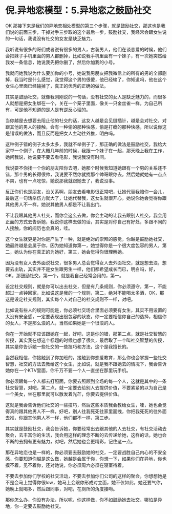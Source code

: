# 倪.异地恋模型：5.异地恋之鼓励社交

OK 那接下来是我们的异地恋相处模型的第三个步骤，就是鼓励社交，那这也是我们说的前面三步，干掉对手三步取的这个最后一步，鼓励社交，我经常会跟女生说的一句话，我说没有社交的女友是缺乏魅力。

我听说有很多的哥们或者说有很多的男人，古装男人，他们在谈恋爱的时候，他们会把妹子手机里面的男人都删掉，比如说我手机里面有一个妹子，有一次她突然给我发一条信息，她说我先把你删了，然后你加我的小号。

我就问她我说为什么要加你的小号，她说我男朋友把我微信上的所有的男的全部删掉，我当时是什么感觉，我觉得这个男的很傻，他已经输了，你知道吗，他在这个女生心里面已经输掉了，真正的优秀的正确的做法。

其实是鼓励社交，就像我刚刚说的一句话，没有社交的女人是缺乏魅力的，而很多人就想是把女生绑在一个，关在一个笼子里面，像关一只金丝雀一样，为自己所有，可是他不知道的是人是有逆反心理的。

当你越是去想要去阻止他的社交的话，这女人越是会见缝插针，越是会对社交，对跟其他的男人的接触，会有一种偷的那种快感，偷是打瘾的那种快感，所以说你这是错误的做法，而且反而是把女人主动往外推，明白吗。

这种例子错的例子太多太多，我就不举例子了，那正确的做法是鼓励社交，我给大家举一个例子，在大概几年前的时候，我跟一个妹子在一起，那天晚上我在工作，她问我说，她说要不要去看电影，我说我没有时间。

我说要不你找一个你的朋友陪你去吧，她那个时候我知道她跟有一个男的关系还不错，那个男的长得很帅，我说要不然你就找那个帅哥跟你去，然后她就她有一点点不爽，也有一点吃惊，她说那我就跟她去了，我说没事。

反正你们也是朋友，没关系啊，朋友去看电影很正常吧，让她代替我陪你一会儿，最后这一句话杀伤力就大了，让她代替我，这女生就很开心，她说你她会觉得你跟其他男人不一样，她说其他男人都是不让我出门。

不让我跟其他男人社交，而你会这么去做，你会主动的让我去跟别人社交，我会用正面的方式去告诉她，我说你这样去做的话，其实是对你自己有好处，多跟不同的人接触，你的阅历也会真的，哇。

这个女生就更是对你是产生了一种，就是绝对的崇拜的感觉，你越是鼓励她社交，她最终越是会属于你，因为她知道你第一，她觉得你是一个很大度包容的男人，第二，她认为你在真正的为她好，第三，她会觉得你很理解她。

因为没有女人去外面说社交，很多男人总会觉得女人去外面社交，就是想去浪，想要去出轨，其实并不是女生跟男生一样，他们都希望成长而已，明白吗，好，OK，那鼓励社交，第一个，就是我自己经常会用的，第一。

设定社交规则，就是你可以出去社交，但是有几条规则，你必须遵守，第一，不能超过一点钟回家，比如说这是我的一个规则，第二，绝对不能喝太多酒，OK，那这是设定社交规则，其实每个人对自己的社交规则不一样，对吧。

比如说有些人的规则可能是，你必须社交场合里面必须要有女生，其实不用设置的太没有安全感，一定要表现出很包容的状态，你一定要相信你自己的选择，相信你的女人，不是那么浪的人，当然如果她是一个很浪的人。

你在一开始就不应该跟她在一起，好吧，这是你的错，那第二点，就是社交智慧的传授，其实我在想这个标题的时候也想了很久，最后取了一个叫社交智慧的传授，其实是你告诉她一些社交的一些技巧和方法，这个是我擅长的。

当然我相信，你接触到了你加班的，接触到你恋爱教育，那么你也会掌握一些社交智慧，社交的方法去教给这个女生，比如说，就是我不跟她去的情况下，我会告诉她你在一个KTV里面，你千万不要一个人一直坐在那里玩手机。

你必须跟每一个人都去打照面，你要去照顾到全场的每一个人，这就是其中的一条社交智慧，对吧，第二点，就一定要去给别人去提供价值，不要紧紧的以为自己是一个美女，坐在那里就可以散发着光芒，你要去提供价值。

这就是我会告诉他们社交的一些技巧，然后这些本质我会教给女生，哇，她也会觉得真的跟其他男人不一样，好吧，别人往我死死往家里面拽，你把我死死的往外面去推，你跟其他男人不一样，他们都不一样，第三步。

其实就是鼓励社交，我会告诉她，你要经常出去跟其他的人去社交，有社交活动去聚会，去丰富你的生活，我会用这样的理念不断的去传递给她，这样的话，她也会不断的去拥有更有魅力，对吧，然后她也会更精彩，记住这一点。

那在异地恋也是一样的，你必须要去鼓励她的社交，一定要战胜自己内心的不安全感，你要知道你越是这么做，她越是会属于你，你想一下，如果你们在异地，你也摸不着，见不着你，还对她说，你必须周六必须在寝室待着。

不要去参加你们学校的社交活动，不要去参加你们公司的这样的聚会，你想想她是不是会马上觉得你很low，她马上会跟你形成对立面，她不仅如此，她还要气你，她晚上就喝多，然后跟同事，对吧，在厕所的角度接吻。

那你怎么办，你没有办法，所以呢，你这样做，你不如鼓励她去社交，哪怕是异地，你一定要去鼓励她社交。